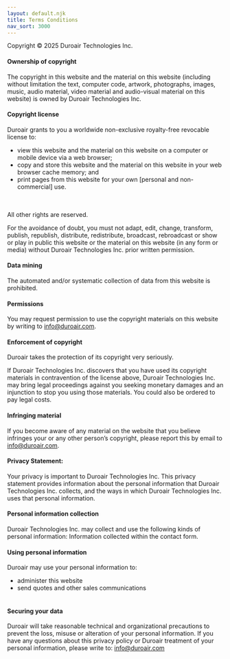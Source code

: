 ```yaml
---
layout: default.njk
title: Terms Conditions
nav_sort: 3000
---
```

Copyright © 2025 Duroair Technologies Inc.

#### Ownership of copyright

The copyright in this website and the material on this website (including without limitation the text, computer code, artwork, photographs, images, music, audio material, video material and audio-visual material on this website) is owned by Duroair Technologies Inc.

#### Copyright license

Duroair grants to you a worldwide non-exclusive royalty-free revocable license to:

- view this website and the material on this website on a computer or mobile device via a web browser;
- copy and store this website and the material on this website in your web browser cache memory; and
- print pages from this website for your own [personal and non-commercial] use.

<br><br>
All other rights are reserved.

For the avoidance of doubt, you must not adapt, edit, change, transform, publish, republish, distribute, redistribute, broadcast, rebroadcast or show or play in public this website or the material on this website (in any form or media) without Duroair Technologies Inc. prior written permission.

#### Data mining

The automated and/or systematic collection of data from this website is prohibited.

#### Permissions

You may request permission to use the copyright materials on this website by writing to info@duroair.com.

#### Enforcement of copyright

Duroair takes the protection of its copyright very seriously.

If Duroair Technologies Inc. discovers that you have used its copyright materials in contravention of the license above, Duroair Technologies Inc. may bring legal proceedings against you seeking monetary damages and an injunction to stop you using those materials. You could also be ordered to pay legal costs.

#### Infringing material

If you become aware of any material on the website that you believe infringes your or any other person’s copyright, please report this by email to info@duroair.com.

#### Privacy Statement:

Your privacy is important to Duroair Technologies Inc. This privacy statement provides information about the personal information that Duroair Technologies Inc. collects, and the ways in which Duroair Technologies Inc. uses that personal information.

#### Personal information collection

Duroair Technologies Inc. may collect and use the following kinds of personal information: Information collected within the contact form.

#### Using personal information

Duroair may use your personal information to:

- administer this website
- send quotes and other sales communications
<br><br>

#### Securing your data

Duroair will take reasonable technical and organizational precautions to prevent the loss, misuse or alteration of your personal information.
If you have any questions about this privacy policy or Duroair treatment of your personal information, please write to: info@duroair.com
